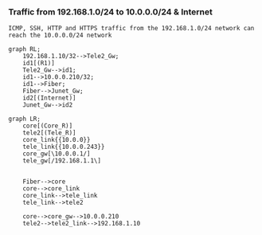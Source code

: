 
### Traffic from 192.168.1.0/24 to 10.0.0.0/24 & Internet

```ICMP, SSH, HTTP and HTTPS traffic from the 192.168.1.0/24 network can reach the 10.0.0.0/24 network```

```mermaid
graph RL;
    192.168.1.10/32-->Tele2_Gw;
    id1[(R1)]
    Tele2_Gw-->id1;
    id1-->10.0.0.210/32;
    id1-->Fiber;
    Fiber-->Junet_Gw;
    id2[(Internet)]
    Junet_Gw-->id2
```

```mermaid
graph LR;
    core[(Core_R)]
    tele2[(Tele_R)]
    core_link{{10.0.0}}
    tele_link{{10.0.0.243}}
    core_gw[\10.0.0.1/]
    tele_gw[/192.168.1.1\]

    
    Fiber-->core
    core-->core_link
    core_link-->tele_link
    tele_link-->tele2

    core-->core_gw-->10.0.0.210
    tele2-->tele2_link-->192.168.1.10






```

